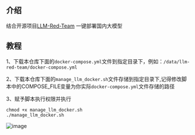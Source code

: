## 介绍

结合开源项目[LLM-Red-Team](https://github.com/LLM-Red-Team) 一键部署国内大模型

## 教程
1、下载本仓库下面的`docker-compose.yml`文件到指定目录下，例如：`/data/llm-red-team/docker-compose.yml`

2、下载本仓库下面的`manage_llm_docker.sh`文件存储到指定目录下,记得修改脚本中的COMPOSE_FILE变量为你实际`docker-compose.yml`文件存储的路径

3、赋予脚本执行权限并执行
```
chmod +x manage_llm_docker.sh
./manage_llm_docker.sh
```

![image](https://github.com/user-attachments/assets/8be1f9b7-0890-4c5b-8cd1-d2331c3b8326)
